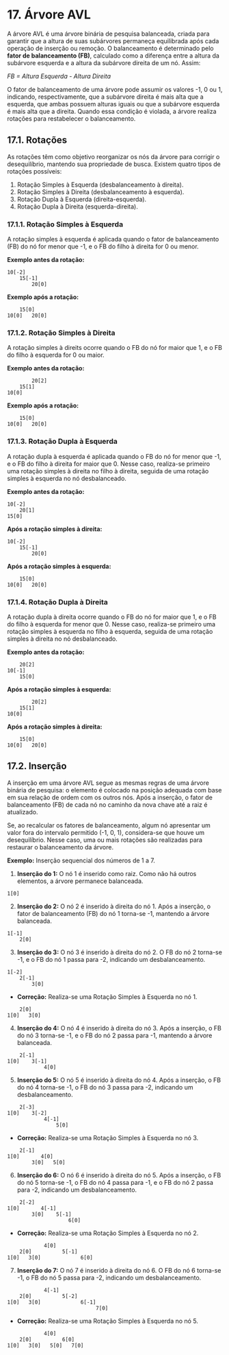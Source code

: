# 17. Árvore AVL

A árvore AVL é uma árvore binária de pesquisa balanceada, criada para garantir que a altura de suas subárvores permaneça equilibrada após cada operação de inserção ou remoção. O balanceamento é determinado pelo **fator de balanceamento (FB)**, calculado como a diferença entre a altura da subárvore esquerda e a altura da subárvore direita de um nó. Assim:

_FB = Altura Esquerda - Altura Direita_

O fator de balanceamento de uma árvore pode assumir os valores -1, 0 ou 1, indicando, respectivamente, que a subárvore direita é mais alta que a esquerda, que ambas possuem alturas iguais ou que a subárvore esquerda é mais alta que a direita. Quando essa condição é violada, a árvore realiza rotações para restabelecer o balanceamento.

## 17.1. Rotações

As rotações têm como objetivo reorganizar os nós da árvore para corrigir o desequilíbrio, mantendo sua propriedade de busca. Existem quatro tipos de rotações possíveis:

1. Rotação Simples à Esquerda (desbalanceamento à direita).
2. Rotação Simples à Direita (desbalanceamento à esquerda).
3. Rotação Dupla à Esquerda (direita-esquerda).
4. Rotação Dupla à Direita (esquerda-direita).

### 17.1.1. Rotação Simples à Esquerda

A rotação simples à esquerda é aplicada quando o fator de balanceamento (FB) do nó for menor que -1, e o FB do filho à direita for 0 ou menor.

**Exemplo antes da rotação:**

```
10[-2]
    15[-1]
        20[0]
```

**Exemplo após a rotação:**

```
    15[0]
10[0]   20[0]
```

### 17.1.2. Rotação Simples à Direita

A rotação simples à direits ocorre quando o FB do nó for maior que 1, e o FB do filho à esquerda for 0 ou maior.

**Exemplo antes da rotação:**

```
        20[2]
    15[1]
10[0]
```

**Exemplo após a rotação:**

```
    15[0]
10[0]   20[0]
```

### 17.1.3. Rotação Dupla à Esquerda

A rotação dupla à esquerda é aplicada quando o FB do nó for menor que -1, e o FB do filho à direita for maior que 0. Nesse caso, realiza-se primeiro uma rotação simples à direita no filho à direita, seguida de uma rotação simples à esquerda no nó desbalanceado.

**Exemplo antes da rotação:**

```
10[-2]
    20[1]
15[0]
```

**Após a rotação simples à direita:**

```
10[-2]
    15[-1]
        20[0]
```

**Após a rotação simples à esquerda:**

```
    15[0]
10[0]   20[0]
```

### 17.1.4. Rotação Dupla à Direita

A rotação dupla à direita ocorre quando o FB do nó for maior que 1, e o FB do filho à esquerda for menor que 0. Nesse caso, realiza-se primeiro uma rotação simples à esquerda no filho à esquerda, seguida de uma rotação simples à direita no nó desbalanceado.

**Exemplo antes da rotação:**

```
    20[2]
10[-1]
    15[0]
```

**Após a rotação simples à esquerda:**

```
        20[2]
    15[1]
10[0]
```

**Após a rotação simples à direita:**

```
    15[0]
10[0]   20[0]
```

## 17.2. Inserção

A inserção em uma árvore AVL segue as mesmas regras de uma árvore binária de pesquisa: o elemento é colocado na posição adequada com base em sua relação de ordem com os outros nós. Após a inserção, o fator de balanceamento (FB) de cada nó no caminho da nova chave até a raiz é atualizado.

Se, ao recalcular os fatores de balanceamento, algum nó apresentar um valor fora do intervalo permitido (-1, 0, 1), considera-se que houve um desequilíbrio. Nesse caso, uma ou mais rotações são realizadas para restaurar o balanceamento da árvore.

**Exemplo:** Inserção sequencial dos números de 1 a 7.

1. **Inserção do 1:** O nó 1 é inserido como raiz. Como não há outros elementos, a árvore permanece balanceada.

```
1[0]
```

2. **Inserção do 2:** O nó 2 é inserido à direita do nó 1. Após a inserção, o fator de balanceamento (FB) do nó 1 torna-se -1, mantendo a árvore balanceada.

```
1[-1]
    2[0]
```

3. **Inserção do 3:** O nó 3 é inserido à direita do nó 2. O FB do nó 2 torna-se -1, e o FB do nó 1 passa para -2, indicando um desbalanceamento.

```
1[-2]
    2[-1]
        3[0]
```

- **Correção:** Realiza-se uma Rotação Simples à Esquerda no nó 1.

```
    2[0]
1[0]   3[0]
```

4. **Inserção do 4:** O nó 4 é inserido à direita do nó 3. Após a inserção, o FB do nó 3 torna-se -1, e o FB do nó 2 passa para -1, mantendo a árvore balanceada.

```
    2[-1]
1[0]    3[-1]
            4[0]
```

5. **Inserção do 5:** O nó 5 é inserido à direita do nó 4. Após a inserção, o FB do nó 4 torna-se -1, o FB do nó 3 passa para -2, indicando um desbalanceamento.

```
    2[-3]
1[0]    3[-2]
            4[-1]
                5[0]
```

- **Correção:** Realiza-se uma Rotação Simples à Esquerda no nó 3.

```
    2[-1]
1[0]       4[0]
        3[0]   5[0]
```

6. **Inserção do 6:** O nó 6 é inserido à direita do nó 5. Após a inserção, o FB do nó 5 torna-se -1, o FB do nó 4 passa para -1, e o FB do nó 2 passa para -2, indicando um desbalanceamento.

```
    2[-2]
1[0]       4[-1]
        3[0]    5[-1]
                    6[0]
```

- **Correção:** Realiza-se uma Rotação Simples à Esquerda no nó 2.

```
            4[0]
    2[0]          5[-1]
1[0]   3[0]             6[0]
```

7. **Inserção do 7:** O nó 7 é inserido à direita do nó 6. O FB do nó 6 torna-se -1, o FB do nó 5 passa para -2, indicando um desbalanceamento.

```
            4[-1]
    2[0]          5[-2]
1[0]   3[0]             6[-1]
                             7[0]
```

- **Correção:** Realiza-se uma Rotação Simples à Esquerda no nó 5.

```
            4[0]
    2[0]          6[0]
1[0]   3[0]   5[0]   7[0]
```